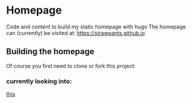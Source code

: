 # Homepage
Code and content to build my static homepage with hugo
The homepage can (currently) be visited at: https://strawpants.github.io

## Building the homepage
Of course you first need to clone or fork this project:

### currently looking into:
[this](https://mashe.hawksey.info/2014/07/google-sheets-as-a-database-insert-with-apps-script-using-postget-methods-with-ajax-example/)
